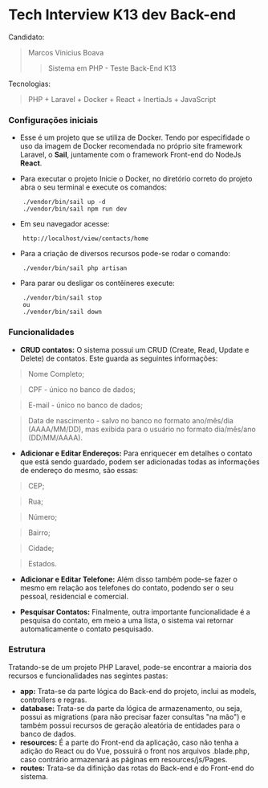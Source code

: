 # Tech Interview K13 dev Back-end 

Candidato:
> Marcos Vinicius Boava
>> Sistema em PHP - Teste Back-End K13

Tecnologias:
> PHP + Laravel + Docker + React + InertiaJs + JavaScript

### Configurações iniciais

- Esse é um projeto que se utiliza de Docker. Tendo por especifidade o uso da imagem de Docker recomendada no próprio site framework Laravel, o **Sail**, juntamente com o framework Front-end do NodeJs **React**.

- Para executar o projeto Inicie o Docker, no diretório correto do projeto abra o seu terminal e execute os comandos:

```
    ./vendor/bin/sail up -d
    ./vendor/bin/sail npm run dev
```

- Em seu navegador acesse: 
```
    http://localhost/view/contacts/home
```

- Para a criação de diversos recursos pode-se rodar o comando:
```
    ./vendor/bin/sail php artisan
```

- Para parar ou desligar os contêineres execute:
```
    ./vendor/bin/sail stop
    ou
    ./vendor/bin/sail down
```

### Funcionalidades

-   **CRUD contatos:** O sistema possui um CRUD (Create, Read, Update e Delete) de contatos. Este guarda as seguintes informações:
> Nome Completo;

> CPF - único no banco de dados;

> E-mail - único no banco de dados;

> Data de nascimento - salvo no banco no formato ano/mês/dia (AAAA/MM/DD), mas exibida para o usuário no formato dia/mês/ano (DD/MM/AAAA).

-   **Adicionar e Editar Endereços:** Para enriquecer em detalhes o contato que está sendo guardado, podem ser adicionadas todas as informações de endereço do mesmo, são essas:

> CEP;

> Rua;

> Número;

> Bairro;

> Cidade;

> Estados.

-   **Adicionar e Editar Telefone:** Além disso também pode-se fazer o mesmo em relação aos telefones do contato, podendo ser o seu pessoal, residencial e comercial.

-   **Pesquisar Contatos:** Finalmente, outra importante funcionalidade é a pesquisa do contato, em meio a uma lista, o sistema vai retornar automaticamente o contato pesquisado.

### Estrutura

Tratando-se de um projeto PHP Laravel, pode-se encontrar a maioria dos recursos e funcionalidades nas segintes pastas:

-   **app:** Trata-se da parte lógica do Back-end do projeto, inclui as models, controllers e regras.
-   **database:** Trata-se da parte da lógica de armazenamento, ou seja, possui as migrations (para não precisar fazer consultas "na mão") e também possui recursos de geração aleatória de entidades para o banco de dados.
-   **resources:** É a parte do Front-end da aplicação, caso não tenha a adição do React ou do Vue, possuirá o front nos arquivos .blade.php, caso contrário armazenará as páginas em resources/js/Pages.
-   **routes:** Trata-se da difinição das rotas do Back-end e do Front-end do sistema.